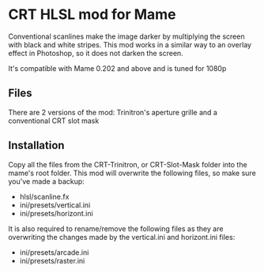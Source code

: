 # CRT HLSL mod for Mame

Conventional scanlines make the image darker by multiplying the screen with black and white stripes. This mod works in a similar way to an overlay effect in Photoshop, so it does not darken the screen.

It's compatible with Mame 0.202 and above and is tuned for 1080p


## Files

There are 2 versions of the mod: Trinitron's aperture grille and a conventional CRT slot mask

## Installation

Copy all the files from the CRT-Trinitron, or CRT-Slot-Mask folder into the mame's root folder. This mod will overwrite the following files, so make sure you've made a backup:
- hlsl/scanline.fx
- ini/presets/vertical.ini
- ini/presets/horizont.ini

It is also required to rename/remove the following files as they are overwriting the changes made by the vertical.ini and horizont.ini files:
- ini/presets/arcade.ini
- ini/presets/raster.ini
